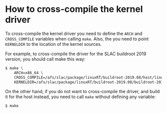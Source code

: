 # How to cross-compile the kernel driver

To cross-compile the kernel driver you need to define the `ARCH` and `CROSS_COMPILE` variables when calling `make`. Also, the you need to point `KERNELDIR` to the location of the kernel sources.

For example, to cross-compile the driver for the SLAC buildroot 2019 version, you should call make this way:

```bash
$ make \
    ARCH=x86_64 \
    CROSS_COMPILE=/afs/slac/package/linuxRT/buildroot-2019.08/host/linux-x86_64/x86_64/usr/bin/x86_64-buildroot-linux-gnu- \
    KERNELDIR=/afs/slac/package/linuxRT/buildroot-2019.08/buildroot-2019.08-x86_64/output/build/linux-4.14.139
```

On the other hand, if you do not want to cross-compile the driver, and build it for the host instead, you need to call `make` without defining any variable:

```bash
$ make
```